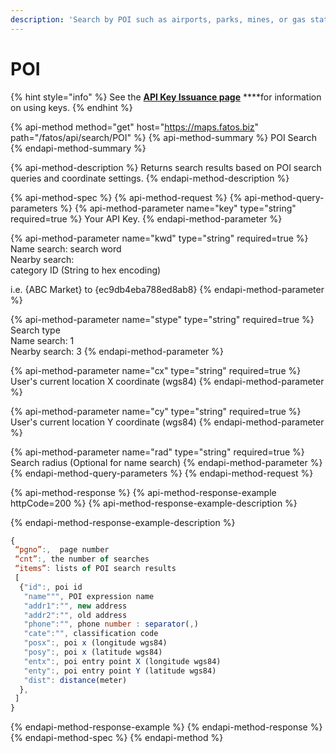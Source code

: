 ```yaml
---
description: 'Search by POI such as airports, parks, mines, or gas station'
---
```


# POI

{% hint style="info" %}
See the [**API Key Issuance page**](../../get-your-api-key.md) ****for information on using keys.
{% endhint %}

{% api-method method="get" host="https://maps.fatos.biz" path="/fatos/api/search/POI" %}
{% api-method-summary %}
POI Search
{% endapi-method-summary %}

{% api-method-description %}
Returns search results based on POI search queries and coordinate settings.
{% endapi-method-description %}

{% api-method-spec %}
{% api-method-request %}
{% api-method-query-parameters %}
{% api-method-parameter name="key" type="string" required=true %}
Your API Key.
{% endapi-method-parameter %}

{% api-method-parameter name="kwd" type="string" required=true %}
Name search: search word  
Nearby search:  
category ID \(String to hex encoding\)  
  
i.e. {ABC Market} to {ec9db4eba788ed8ab8}
{% endapi-method-parameter %}

{% api-method-parameter name="stype" type="string" required=true %}
Search type  
Name search: 1  
Nearby search: 3
{% endapi-method-parameter %}

{% api-method-parameter name="cx" type="string" required=true %}
User's current location X coordinate \(wgs84\)
{% endapi-method-parameter %}

{% api-method-parameter name="cy" type="string" required=true %}
User's current location Y coordinate \(wgs84\)
{% endapi-method-parameter %}

{% api-method-parameter name="rad" type="string" required=true %}
Search radius \(Optional for name search\)
{% endapi-method-parameter %}
{% endapi-method-query-parameters %}
{% endapi-method-request %}

{% api-method-response %}
{% api-method-response-example httpCode=200 %}
{% api-method-response-example-description %}

{% endapi-method-response-example-description %}

```javascript
{
 “pgno”:,  page number
 “cnt”:, the number of searches
 “items”: lists of POI search results
 [
  {"id":, poi id
   "name""", POI expression name
   "addr1":"", new address
   "addr2":"", old address
   "phone":"", phone number : separator(,)
   "cate":"", classification code
   "posx":, poi x (longitude wgs84)
   "posy":, poi x (latitude wgs84)
   "entx":, poi entry point X (longitude wgs84)
   "enty":, poi entry point Y (latitude wgs84)
   "dist": distance(meter)
  },
 ]
} 
```
{% endapi-method-response-example %}
{% endapi-method-response %}
{% endapi-method-spec %}
{% endapi-method %}

